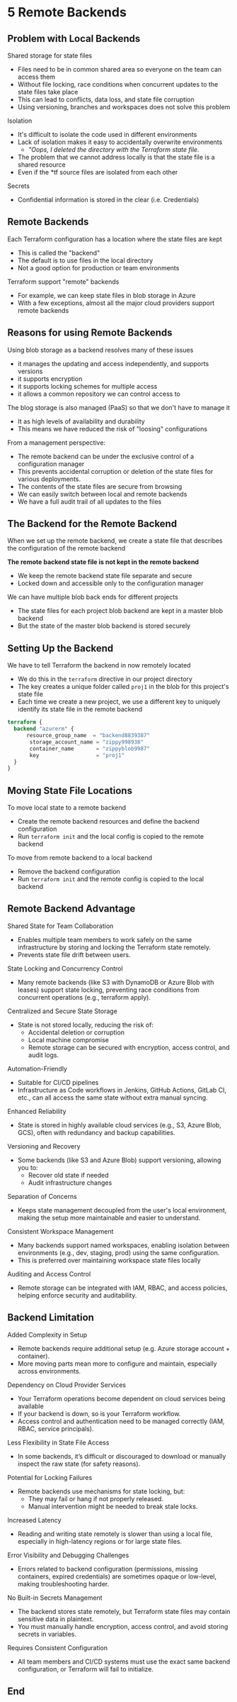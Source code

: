 # 5 Remote Backends

## Problem with Local Backends

Shared storage for state files
- Files need to be in common shared area so everyone on the team can access them
- Without file locking, race conditions when concurrent updates to the state files take place
- This can lead to conflicts, data loss, and state file corruption
- Using versioning, branches and workspaces does not solve this problem

Isolation
- It's difficult to isolate the code used in different environments
- Lack of isolation makes it easy to accidentally overwrite environments
  - _"Oops, I deleted the directory with the Terraform state file._
- The problem that we cannot address locally is that the state file is a shared resource
- Even if the *tf source files are isolated from each other

Secrets
- Confidential information is stored in the clear (i.e. Credentials)

## Remote Backends

Each Terraform configuration has a location where the state files are kept
- This is called the "backend"
- The default is to use files in the local directory
- Not a good option for production or team environments

Terraform support "remote" backends
- For example, we can keep state files in blob storage in Azure
- With a few exceptions, almost all the major cloud providers support remote backends

## Reasons for using Remote Backends

Using blob storage as a backend resolves many of these issues
- it manages the updating and access independently, and supports versions
- it supports encryption
- it supports locking schemes for multiple access
- it allows a common repository we can control access to

The blog storage is also managed (PaaS) so that we don't have to manage it
- It as high levels of availability and durability
- This means we have reduced the risk of "loosing" configurations

From a management perspective:
- The remote backend can be under the exclusive control of a configuration manager
- This prevents accidental corruption or deletion of the state files for various deployments.
- The contents of the state files are secure from browsing
- We can easily switch between local and remote backends
- We have a full audit trail of all updates to the files

## The Backend for the Remote Backend

When we set up the remote backend, we create a state file that describes the configuration of the remote backend

**The remote backend state file is not kept in the remote backend**
- We keep the remote backend state file separate and secure
- Locked down and accessible only to the configuration manager

We can have multiple blob back ends for different projects
- The state files for each project blob backend are kept in a master blob backend
- But the state of the master blob backend is stored securely 

## Setting Up the Backend

We have to tell Terraform the backend in now remotely located
- We do this in the `terraform` directive in our project directory
- The key creates a unique folder called `proj1` in the blob for this project's state file
- Each time we create a new project, we use a different key to uniquely identify its state file in the remote backend

```terraform
terraform {
  backend "azurerm" {
      resource_group_name  = "backend8839387"
       storage_account_name = "zippy998938"
       container_name       = "zippyblob9987"
       key                  = "proj1"
  }
}


```

## Moving State File Locations

To move local state to a remote backend
- Create the remote backend resources and define the backend configuration
- Run `terraform init` and the local config is copied to the remote backend

To move from remote backend to a local backend
- Remove the backend configuration
- Run `terraform init` and the remote config is copied to the local backend



## Remote Backend Advantage

Shared State for Team Collaboration
- Enables multiple team members to work safely on the same infrastructure by storing and locking the Terraform state remotely.
- Prevents state file drift between users.

State Locking and Concurrency Control
- Many remote backends (like S3 with DynamoDB or Azure Blob with leases) support state locking, preventing race conditions from concurrent operations (e.g., terraform apply).

Centralized and Secure State Storage
- State is not stored locally, reducing the risk of:
  - Accidental deletion or corruption 
  - Local machine compromise
  - Remote storage can be secured with encryption, access control, and audit logs.

Automation-Friendly
- Suitable for CI/CD pipelines
- Infrastructure as Code workflows in Jenkins, GitHub Actions, GitLab CI, etc., can all access the same state without extra manual syncing.

Enhanced Reliability
- State is stored in highly available cloud services (e.g., S3, Azure Blob, GCS), often with redundancy and backup capabilities.

Versioning and Recovery
- Some backends (like S3 and Azure Blob) support versioning, allowing you to:
  - Recover old state if needed
  - Audit infrastructure changes

Separation of Concerns
- Keeps state management decoupled from the user's local environment, making the setup more maintainable and easier to understand.

Consistent Workspace Management
- Many backends support named workspaces, enabling isolation between environments (e.g., dev, staging, prod) using the same configuration.
- This is preferred over maintaining workspace state files locally

Auditing and Access Control
- Remote storage can be integrated with IAM, RBAC, and access policies, helping enforce security and auditability.

## Backend Limitation

Added Complexity in Setup
- Remote backends require additional setup (e.g. Azure storage account + container).
- More moving parts mean more to configure and maintain, especially across environments.

Dependency on Cloud Provider Services
- Your Terraform operations become dependent on cloud services being available
- If your backend is down, so is your Terraform workflow.
- Access control and authentication need to be managed correctly (IAM, RBAC, service principals).

Less Flexibility in State File Access
- In some backends, it’s difficult or discouraged to download or manually inspect the raw state (for safety reasons).

Potential for Locking Failures
- Remote backends use mechanisms for state locking, but:
  - They may fail or hang if not properly released.
  - Manual intervention might be needed to break stale locks.

Increased Latency
- Reading and writing state remotely is slower than using a local file, especially in high-latency regions or for large state files.

Error Visibility and Debugging Challenges
- Errors related to backend configuration (permissions, missing containers, expired credentials) are sometimes opaque or low-level, making troubleshooting harder.

No Built-in Secrets Management
- The backend stores state remotely, but Terraform state files may contain sensitive data in plaintext.
- You must manually handle encryption, access control, and avoid storing secrets in variables.

Requires Consistent Configuration
- All team members and CI/CD systems must use the exact same backend configuration, or Terraform will fail to initialize.

## End

